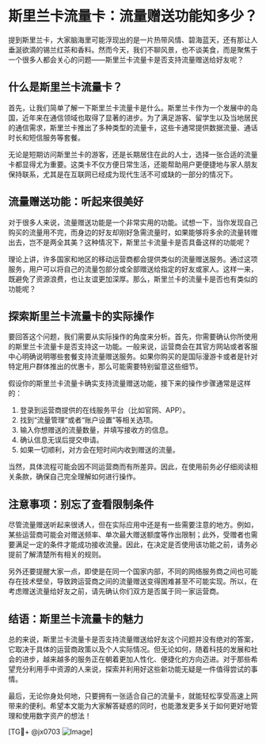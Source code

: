 # 斯里兰卡流量卡：流量赠送功能知多少？

提到斯里兰卡，大家脑海里可能浮现出的是一片热带风情、碧海蓝天，还有那让人垂涎欲滴的锡兰红茶和香料。然而今天，我们不聊风景，也不谈美食，而是聚焦于一个很多人都会关心的问题——斯里兰卡流量卡是否支持流量赠送给好友呢？

## 什么是斯里兰卡流量卡？

首先，让我们简单了解一下斯里兰卡流量卡是什么。斯里兰卡作为一个发展中的岛国，近年来在通信领域也取得了显著的进步。为了满足游客、留学生以及当地居民的通信需求，斯里兰卡推出了多种类型的流量卡，这些卡通常提供数据流量、通话时长和短信服务等套餐。

无论是短期访问斯里兰卡的游客，还是长期居住在此的人士，选择一张合适的流量卡都显得尤为重要。这类卡不仅方便日常生活，还能帮助用户更便捷地与家人朋友保持联系，尤其是在互联网已经成为现代生活不可或缺的一部分的情况下。

## 流量赠送功能：听起来很美好

对于很多人来说，流量赠送功能是一个非常实用的功能。试想一下，当你发现自己购买的流量用不完，而身边的好友却刚好急需流量时，如果能够将多余的流量转赠出去，岂不是两全其美？这种情况下，斯里兰卡流量卡是否具备这样的功能呢？

理论上讲，许多国家和地区的移动运营商都会提供类似的流量赠送服务。通过这项服务，用户可以将自己的流量包部分或全部赠送给指定的好友或家人。这样一来，既避免了资源浪费，也让友谊更加深厚。那么，斯里兰卡的流量卡是否也有类似的功能呢？

## 探索斯里兰卡流量卡的实际操作

要回答这个问题，我们需要从实际操作的角度来分析。首先，你需要确认你所使用的斯里兰卡流量卡是否支持这一功能。一般来说，运营商会在其官方网站或者客服中心明确说明哪些套餐支持流量赠送服务。如果你购买的是国际漫游卡或者是针对特定用户群体推出的优惠卡，那么可能需要特别留意这些细节。

假设你的斯里兰卡流量卡确实支持流量赠送功能，接下来的操作步骤通常是这样的：

1. 登录到运营商提供的在线服务平台（比如官网、APP）。
2. 找到“流量管理”或者“账户设置”等相关选项。
3. 输入你想赠送的流量数量，并填写接收方的信息。
4. 确认信息无误后提交申请。
5. 如果一切顺利，对方会在短时间内收到赠送的流量。

当然，具体流程可能会因不同运营商而有所差异。因此，在使用前务必仔细阅读相关条款，确保自己完全理解如何进行操作。

## 注意事项：别忘了查看限制条件

尽管流量赠送听起来很诱人，但在实际应用中还是有一些需要注意的地方。例如，某些运营商可能会对赠送频率、单次最大赠送额度等作出限制；此外，受赠者也需要满足一定的条件才能成功接收流量。因此，在决定是否使用该功能之前，请务必提前了解清楚所有相关的规则。

另外还要提醒大家一点，即使是在同一个国家内部，不同的网络服务商之间也可能存在技术壁垒，导致跨运营商之间的流量赠送变得困难甚至不可能实现。所以，在考虑赠送流量给好友之前，请先确认你们双方是否属于同一家运营商。

## 结语：斯里兰卡流量卡的魅力

总的来说，斯里兰卡流量卡是否支持流量赠送给好友这个问题并没有绝对的答案，它取决于具体的运营商政策以及个人实际情况。但无论如何，随着科技的发展和社会的进步，越来越多的服务正在朝着更加人性化、便捷化的方向迈进。对于那些希望充分利用手中资源的人来说，探索并利用好这些新功能无疑是一件值得尝试的事情。

最后，无论你身处何地，只要拥有一张适合自己的流量卡，就能轻松享受高速上网带来的便利。希望本文能为大家解答疑惑的同时，也能激发更多关于如何更好地管理和使用数字资产的想法！

[TG💪+ @jx0703 ![Image](https://github.com/user-attachments/assets/dbca1d08-cadb-493c-b0ec-ad6f7a83f270)]